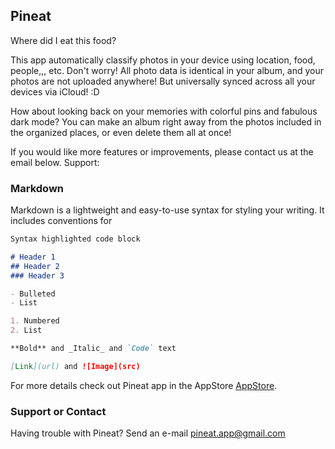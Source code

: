 ## Pineat

Where did I eat this food?

This app automatically classify photos in your device using location, food, people,,, etc. 
Don't worry! All photo data is identical in your album, and your photos are not uploaded anywhere!
But universally synced across all your devices via iCloud! :D

How about looking back on your memories with colorful pins and fabulous dark mode?
You can make an album right away from the photos included in the organized places, or even delete them all at once!

If you would like more features or improvements, please contact us at the email below.
Support: 

### Markdown

Markdown is a lightweight and easy-to-use syntax for styling your writing. It includes conventions for

```markdown
Syntax highlighted code block

# Header 1
## Header 2
### Header 3

- Bulleted
- List

1. Numbered
2. List

**Bold** and _Italic_ and `Code` text

[Link](url) and ![Image](src)
```

For more details check out Pineat app in the AppStore [AppStore](https://apps.apple.com/kr/app/핀잇/id1599204194).

### Support or Contact

Having trouble with Pineat? Send an e-mail [pineat.app@gmail.com ](pineat.app@gmail.com)
